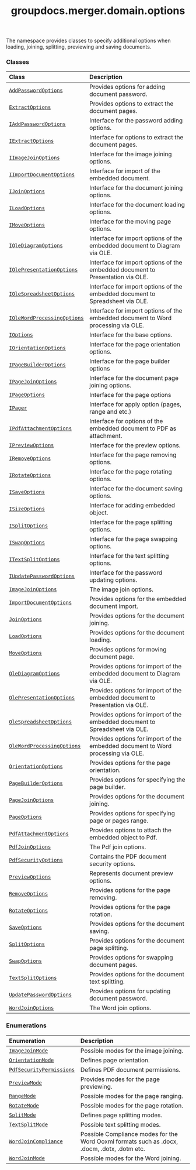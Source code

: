 ﻿---
title: groupdocs.merger.domain.options
second_title: GroupDocs.Merger for Python via .NET API References
description: 
type: docs
url: /python-net/groupdocs.merger.domain.options/
is_root: false
weight: 10
---

The namespace provides classes to specify additional options when loading, joining, splitting, previewing and saving documents.

### Classes
| Class | Description |
| :- | :- |
| [`AddPasswordOptions`](/merger/python-net/groupdocs.merger.domain.options/addpasswordoptions) | Provides options for adding document password. |
| [`ExtractOptions`](/merger/python-net/groupdocs.merger.domain.options/extractoptions) | Provides options to extract the document pages. |
| [`IAddPasswordOptions`](/merger/python-net/groupdocs.merger.domain.options/iaddpasswordoptions) | Interface for the password adding options. |
| [`IExtractOptions`](/merger/python-net/groupdocs.merger.domain.options/iextractoptions) | Interface for options to extract the document pages. |
| [`IImageJoinOptions`](/merger/python-net/groupdocs.merger.domain.options/iimagejoinoptions) | Interface for the image joining options. |
| [`IImportDocumentOptions`](/merger/python-net/groupdocs.merger.domain.options/iimportdocumentoptions) | Interface for import of the embedded document. |
| [`IJoinOptions`](/merger/python-net/groupdocs.merger.domain.options/ijoinoptions) | Interface for the document joining options. |
| [`ILoadOptions`](/merger/python-net/groupdocs.merger.domain.options/iloadoptions) | Interface for the document loading options. |
| [`IMoveOptions`](/merger/python-net/groupdocs.merger.domain.options/imoveoptions) | Interface for the moving page options. |
| [`IOleDiagramOptions`](/merger/python-net/groupdocs.merger.domain.options/iolediagramoptions) | Interface for import options of the embedded document to Diagram via OLE. |
| [`IOlePresentationOptions`](/merger/python-net/groupdocs.merger.domain.options/iolepresentationoptions) | Interface for import options of the embedded document to Presentation via OLE. |
| [`IOleSpreadsheetOptions`](/merger/python-net/groupdocs.merger.domain.options/iolespreadsheetoptions) | Interface for import options of the embedded document to Spreadsheet via OLE. |
| [`IOleWordProcessingOptions`](/merger/python-net/groupdocs.merger.domain.options/iolewordprocessingoptions) | Interface for import options of the embedded document to Word processing via OLE. |
| [`IOptions`](/merger/python-net/groupdocs.merger.domain.options/ioptions) | Interface for the base options. |
| [`IOrientationOptions`](/merger/python-net/groupdocs.merger.domain.options/iorientationoptions) | Interface for the page orientation options. |
| [`IPageBuilderOptions`](/merger/python-net/groupdocs.merger.domain.options/ipagebuilderoptions) | Interface for the page builder options |
| [`IPageJoinOptions`](/merger/python-net/groupdocs.merger.domain.options/ipagejoinoptions) | Interface for the document page joining options. |
| [`IPageOptions`](/merger/python-net/groupdocs.merger.domain.options/ipageoptions) | Interface for the page options |
| [`IPager`](/merger/python-net/groupdocs.merger.domain.options/ipager) | Interface for apply option (pages, range and etc.) |
| [`IPdfAttachmentOptions`](/merger/python-net/groupdocs.merger.domain.options/ipdfattachmentoptions) | Interface for options of the embedded document to PDF as attachment. |
| [`IPreviewOptions`](/merger/python-net/groupdocs.merger.domain.options/ipreviewoptions) | Interface for the preview options. |
| [`IRemoveOptions`](/merger/python-net/groupdocs.merger.domain.options/iremoveoptions) | Interface for the page removing options. |
| [`IRotateOptions`](/merger/python-net/groupdocs.merger.domain.options/irotateoptions) | Interface for the page rotating options. |
| [`ISaveOptions`](/merger/python-net/groupdocs.merger.domain.options/isaveoptions) | Interface for the document saving options. |
| [`ISizeOptions`](/merger/python-net/groupdocs.merger.domain.options/isizeoptions) | Interface for adding embedded object. |
| [`ISplitOptions`](/merger/python-net/groupdocs.merger.domain.options/isplitoptions) | Interface for the page splitting options. |
| [`ISwapOptions`](/merger/python-net/groupdocs.merger.domain.options/iswapoptions) | Interface for the page swapping options. |
| [`ITextSplitOptions`](/merger/python-net/groupdocs.merger.domain.options/itextsplitoptions) | Interface for the text splitting options. |
| [`IUpdatePasswordOptions`](/merger/python-net/groupdocs.merger.domain.options/iupdatepasswordoptions) | Interface for the password updating options. |
| [`ImageJoinOptions`](/merger/python-net/groupdocs.merger.domain.options/imagejoinoptions) | The image join options. |
| [`ImportDocumentOptions`](/merger/python-net/groupdocs.merger.domain.options/importdocumentoptions) | Provides options for the embedded document import. |
| [`JoinOptions`](/merger/python-net/groupdocs.merger.domain.options/joinoptions) | Provides options for the document joining. |
| [`LoadOptions`](/merger/python-net/groupdocs.merger.domain.options/loadoptions) | Provides options for the document loading. |
| [`MoveOptions`](/merger/python-net/groupdocs.merger.domain.options/moveoptions) | Provides options for moving document page. |
| [`OleDiagramOptions`](/merger/python-net/groupdocs.merger.domain.options/olediagramoptions) | Provides options for import of the embedded document to Diagram via OLE. |
| [`OlePresentationOptions`](/merger/python-net/groupdocs.merger.domain.options/olepresentationoptions) | Provides options for import of the embedded document to Presentation via OLE. |
| [`OleSpreadsheetOptions`](/merger/python-net/groupdocs.merger.domain.options/olespreadsheetoptions) | Provides options for import of the embedded document to Spreadsheet via OLE. |
| [`OleWordProcessingOptions`](/merger/python-net/groupdocs.merger.domain.options/olewordprocessingoptions) | Provides options for import of the embedded document to Word processing via OLE. |
| [`OrientationOptions`](/merger/python-net/groupdocs.merger.domain.options/orientationoptions) | Provides options for the page orientation. |
| [`PageBuilderOptions`](/merger/python-net/groupdocs.merger.domain.options/pagebuilderoptions) | Provides options for specifying the page builder. |
| [`PageJoinOptions`](/merger/python-net/groupdocs.merger.domain.options/pagejoinoptions) | Provides options for the document joining. |
| [`PageOptions`](/merger/python-net/groupdocs.merger.domain.options/pageoptions) | Provides options for specifying page or pages range. |
| [`PdfAttachmentOptions`](/merger/python-net/groupdocs.merger.domain.options/pdfattachmentoptions) | Provides options to attach the embedded object to Pdf. |
| [`PdfJoinOptions`](/merger/python-net/groupdocs.merger.domain.options/pdfjoinoptions) | The Pdf join options. |
| [`PdfSecurityOptions`](/merger/python-net/groupdocs.merger.domain.options/pdfsecurityoptions) | Contains the PDF document security options. |
| [`PreviewOptions`](/merger/python-net/groupdocs.merger.domain.options/previewoptions) | Represents document preview options. |
| [`RemoveOptions`](/merger/python-net/groupdocs.merger.domain.options/removeoptions) | Provides options for the page removing. |
| [`RotateOptions`](/merger/python-net/groupdocs.merger.domain.options/rotateoptions) | Provides options for the page rotation. |
| [`SaveOptions`](/merger/python-net/groupdocs.merger.domain.options/saveoptions) | Provides options for the document saving. |
| [`SplitOptions`](/merger/python-net/groupdocs.merger.domain.options/splitoptions) | Provides options for the document page splitting. |
| [`SwapOptions`](/merger/python-net/groupdocs.merger.domain.options/swapoptions) | Provides options for swapping document pages. |
| [`TextSplitOptions`](/merger/python-net/groupdocs.merger.domain.options/textsplitoptions) | Provides options for the document text splitting. |
| [`UpdatePasswordOptions`](/merger/python-net/groupdocs.merger.domain.options/updatepasswordoptions) | Provides options for updating document password. |
| [`WordJoinOptions`](/merger/python-net/groupdocs.merger.domain.options/wordjoinoptions) | The Word join options. |


### Enumerations
| Enumeration | Description |
| :- | :- |
| [`ImageJoinMode`](/merger/python-net/groupdocs.merger.domain.options/imagejoinmode) | Possible modes for the image joining. |
| [`OrientationMode`](/merger/python-net/groupdocs.merger.domain.options/orientationmode) | Defines page orientation. |
| [`PdfSecurityPermissions`](/merger/python-net/groupdocs.merger.domain.options/pdfsecuritypermissions) | Defines PDF document permissions. |
| [`PreviewMode`](/merger/python-net/groupdocs.merger.domain.options/previewmode) | Provides modes for the page previewing. |
| [`RangeMode`](/merger/python-net/groupdocs.merger.domain.options/rangemode) | Possible modes for the page ranging. |
| [`RotateMode`](/merger/python-net/groupdocs.merger.domain.options/rotatemode) | Possible modes for the page rotation. |
| [`SplitMode`](/merger/python-net/groupdocs.merger.domain.options/splitmode) | Defines page splitting modes. |
| [`TextSplitMode`](/merger/python-net/groupdocs.merger.domain.options/textsplitmode) | Possible text splitting modes. |
| [`WordJoinCompliance`](/merger/python-net/groupdocs.merger.domain.options/wordjoincompliance) | Possible Compliance modes for the Word Ooxml formats such as .docx, .docm, .dotx, .dotm etc. |
| [`WordJoinMode`](/merger/python-net/groupdocs.merger.domain.options/wordjoinmode) | Possible modes for the Word joining. |


